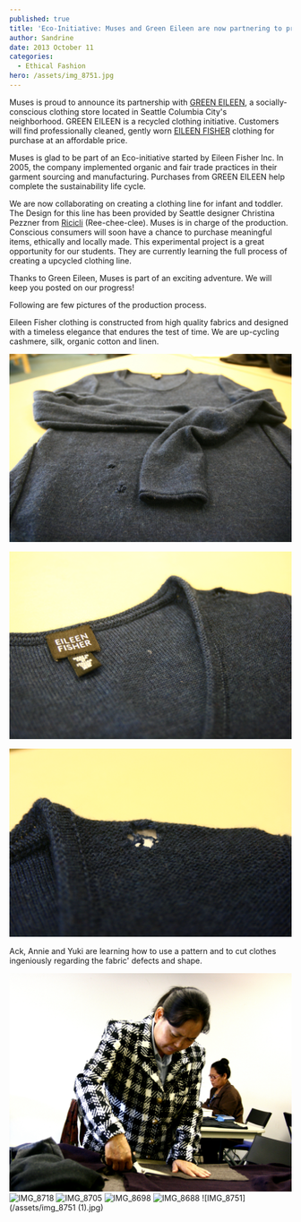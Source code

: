 ```yaml
---
published: true
title: 'Eco-Initiative: Muses and Green Eileen are now partnering to promote upcylced clothing'
author: Sandrine
date: 2013 October 11
categories:
  - Ethical Fashion
hero: /assets/img_8751.jpg
---
```

Muses is proud to announce its partnership with [GREEN EILEEN](http://www.greeneileen.org/stores/), a socially-conscious clothing store located in Seattle Columbia City's neighborhood. GREEN EILEEN is a recycled clothing initiative. Customers will find professionally cleaned, gently worn [EILEEN FISHER](http://www.eileenfisher.com/EileenFisher.jsp) clothing for purchase at an affordable price.

Muses is glad to be part of an Eco-initiative started by Eileen Fisher Inc. In 2005, the company implemented organic and fair trade practices in their garment sourcing and manufacturing. Purchases from GREEN EILEEN help complete the sustainability life cycle.

We are now collaborating on creating a clothing line for infant and toddler. The Design for this line has been provided by Seattle designer Christina Pezzner from [Ricicli](http://www.riciclikids.com/) (Ree-chee-clee). Muses is in charge of the production. Conscious consumers will soon have a chance to purchase meaningful items, ethically and locally made. This experimental project is a great opportunity for our students. They are currently learning the full process of creating a upcycled clothing line.

Thanks to Green Eileen, Muses is part of an exciting adventure. We will keep you posted on our progress!

Following are few pictures of the production process.

Eileen Fisher clothing is constructed from high quality fabrics and designed with a timeless elegance that endures the test of time. We are up-cycling cashmere, silk, organic cotton and linen.

![IMG_8731](/assets/img_8731.jpg?w=470)

![IMG_8719](/assets/img_8719.jpg?w=470)

![IMG_8722](/assets/img_8722.jpg?w=470)

Ack, Annie and Yuki are learning how to use a pattern and to cut clothes ingeniously regarding the fabric' defects and shape.

![IMG_8733](/assets/img_8733.jpg?w=470)
![IMG_8718](/assets/img_8718.jpg?w=470)
![IMG_8705](/assets/img_8705.jpg?w=470)
![IMG_8698](/assets/img_8698.jpg?w=470)
![IMG_8688](/assets/img_8688.jpg?w=470)
![IMG_8751](/assets/img_8751 (1).jpg)